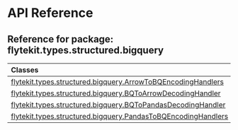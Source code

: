 # API Reference

## Reference for package: flytekit.types.structured.bigquery

| Classes  |
| :------------- |
| [flytekit.types.structured.bigquery.ArrowToBQEncodingHandlers](flytekit_types_structured_bigquery_arrowtobqencodinghandlers) |
| [flytekit.types.structured.bigquery.BQToArrowDecodingHandler](flytekit_types_structured_bigquery_bqtoarrowdecodinghandler) |
| [flytekit.types.structured.bigquery.BQToPandasDecodingHandler](flytekit_types_structured_bigquery_bqtopandasdecodinghandler) |
| [flytekit.types.structured.bigquery.PandasToBQEncodingHandlers](flytekit_types_structured_bigquery_pandastobqencodinghandlers) |
